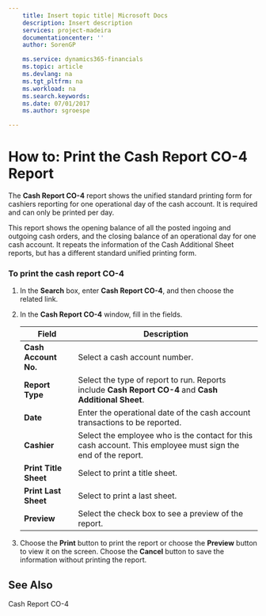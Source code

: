 ```yaml
---
    title: Insert topic title| Microsoft Docs
    description: Insert description
    services: project-madeira
    documentationcenter: ''
    author: SorenGP

    ms.service: dynamics365-financials
    ms.topic: article
    ms.devlang: na
    ms.tgt_pltfrm: na
    ms.workload: na
    ms.search.keywords:
    ms.date: 07/01/2017
    ms.author: sgroespe

---
```

# How to: Print the Cash Report CO-4 Report
The **Cash Report CO-4** report shows the unified standard printing form for cashiers reporting for one operational day of the cash account. It is required and can only be printed per day.  
  
 This report shows the opening balance of all the posted ingoing and outgoing cash orders, and the closing balance of an operational day for one cash account. It repeats the information of the Cash Additional Sheet reports, but has a different standard unified printing form.  
  
### To print the cash report CO-4  
  
1.  In the **Search** box, enter **Cash Report CO-4**, and then choose the related link.  
  
2.  In the **Cash Report CO-4** window, fill in the fields.  
  
    |Field|Description|  
    |---------------------------------|---------------------------------------|  
    |**Cash Account No.**|Select a cash account number.|  
    |**Report Type**|Select the type of report to run. Reports include **Cash Report CO-4** and **Cash Additional Sheet**.|  
    |**Date**|Enter the operational date of the cash account transactions to be reported.|  
    |**Cashier**|Select the employee who is the contact for this cash account. This employee must sign the end of the report.|  
    |**Print Title Sheet**|Select to print a title sheet.|  
    |**Print Last Sheet**|Select to print a last sheet.|  
    |**Preview**|Select the check box to see a preview of the report.|  
  
3.  Choose the **Print** button to print the report or choose the **Preview** button to view it on the screen. Choose the **Cancel** button to save the information without printing the report.  
  
## See Also  
 Cash Report CO-4